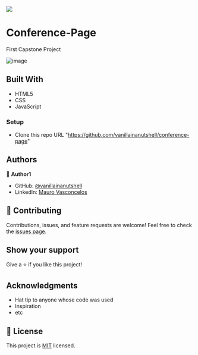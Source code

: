
![](https://img.shields.io/badge/Microverse-blueviolet)

# Conference-Page

First Capstone Project

![image](https://user-images.githubusercontent.com/88060989/148611740-8c94fa74-d46e-4b00-97fe-50c8b662cd49.png)

## Built With

- HTML5
- CSS
- JavaScript


### Setup

- Clone this repo URL "https://github.com/vanillainanutshell/conference-page"

## Authors

👤 **Author1**

- GitHub: [@vanillainanutshell](https://github.com/vanillainanutshell)
- LinkedIn: [Mauro Vasconcelos](https://www.linkedin.com/in/mauro-vasconcelos-a3671a223/)


## 🤝 Contributing

Contributions, issues, and feature requests are welcome!
Feel free to check the [issues page](../../issues/).

## Show your support

Give a ⭐️ if you like this project!

## Acknowledgments

- Hat tip to anyone whose code was used
- Inspiration
- etc

## 📝 License

This project is [MIT](./MIT.md) licensed.
